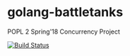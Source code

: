# golang-battletanks
POPL 2 Spring'18 Concurrency Project

[![Build Status](https://travis-ci.com/IITH-POPL2-Jan2018/concurrency-13.svg?token=8atBSLxEouzs1ugsHMsx&branch=master)](https://travis-ci.com/IITH-POPL2-Jan2018/concurrency-13)